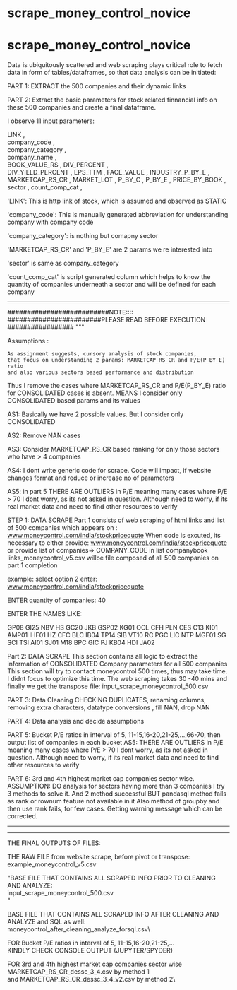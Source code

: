 # scrape_money_control_novice

# scrape_money_control_novice
Data is ubiquitously scattered and web scraping plays critical role to fetch data in form of tables/dataframes,
so that data analysis can be initiated:

PART 1:
EXTRACT the 500 companies and their dynamic links

PART 2:
Extract the basic parameters for stock related finnancial info on these 500 companies and create a final dataframe.

I observe 11 input parameters:

LINK               ,   
company_code        ,  
company_category    ,  
company_name        ,  
BOOK_VALUE_RS       , 
DIV_PERCENT       ,   
DIV_YIELD_PERCENT    ,
EPS_TTM              ,
FACE_VALUE           ,
INDUSTRY_P_BY_E      ,
MARKETCAP_RS_CR      ,
MARKET_LOT            ,
P_BY_C               ,
P_BY_E               ,
PRICE_BY_BOOK        ,
sector                ,
count_comp_cat         ,


'LINK': This is  http link of stock, which is assumed and observed as STATIC

'company_code': This is manually generated abbreviation for understanding company with company code

'company_category': is nothing but comapny sector

'MARKETCAP_RS_CR'  and 'P_BY_E' are 2 params we re interested into

'sector' is same as company_category

'count_comp_cat' is script generated column which helps to know the quantity of companies underneath a sector and will be defined for each company

******************************************************

##########################NOTE::::
########################PLEASE READ BEFORE EXECUTION #################
"""

Assumptions :


    As assignment suggests, cursory analysis of stock companies, 
    that focus on understanding 2 params: MARKETCAP_RS_CR and P/E(P_BY_E) ratio
    and also various sectors based performance and distribution
   
   Thus I remove the cases where MARKETCAP_RS_CR and P/E(P_BY_E) ratio
    for CONSOLIDATED cases is absent.
   MEANS I consider only CONSOLIDATED based params and its values
   
   AS1: Basically we have 2 possible values. But I consider only CONSOLIDATED
  
   AS2: Remove NAN cases
   
   AS3: Consider MARKETCAP_RS_CR based ranking for only those sectors who have > 4 companies
   
   AS4: I dont write generic code for scrape. Code will impact, if website changes format
      and reduce or increase no of parameters
   
   AS5: in part 5 THERE ARE OUTLIERS in P/E meaning many cases where P/E > 70
        I dont worry, as its not asked in question. Although need to worry, if its real market data
        and need to find other resources to verify
    
STEP 1: DATA SCRAPE
Part 1 consists of web scraping of html links and list of 500 companies which appears
on :
    www.moneycontrol.com/india/stockpricequote
    When code is excuted, its necessary to either provide:
        www.moneycontrol.com/india/stockpricequote
        or
        provide list of companies=> COMPANY_CODE in list companybook
 links_moneycontrol_v5.csv willbe file composed of all 500 companies on part 1 
completion

example:
select option 2
enter:
www.moneycontrol.com/india/stockpricequote

ENTER quantity of companies:
40

ENTER THE NAMES LIKE:

GP08
GI25
NBV
HS
GC20
JKB
GSP02
KG01
OCL
CFH
PLN
CES
C13
KI01
AMP01
IHF01
HZ
CFC
BLC
IB04
TP14
SIB
VT10
RC
PGC
LIC
NTP
MGF01
SG
SCI
TSI
AI01
SJ01
M18
BPC
GIC
PJ
KB04
HDI
JA02



Part 2: DATA SCRAPE
This section contains all logic to extract the information of CONSOLIDATED Company
parameters for all 500 companies
This section will try to contact moneycontrol 500 times, thus may take time.
I didnt focus to optimize this time.
The web scraping takes 30 -40 mins
and finally we get the transpose file:       input_scrape_moneycontrol_500.csv

PART 3: Data Cleaning
CHECKING DUPLICATES, renaming columns, removing extra characters, datatype conversions
, fill NAN, drop NAN

PART 4: Data analysis and decide assumptions

PART 5:  Bucket P/E ratios in interval of 5, 11-15,16-20,21-25,...,66-70, then output list of
companies in each bucket
AS5: THERE ARE OUTLIERS in P/E meaning many cases where P/E > 70
I dont worry, as its not asked in question. Although need to worry, if its real market data
and need to find other resources to verify

PART 6: 3rd and 4th highest market cap companies sector wise.
ASSUMPTION: DO analysis for sectors having more than 3 companies
I try 3 methods to solve it. And 2 method successful
BUT pandasql method fails as rank or rownum feature not available in it 
Also method of groupby and then use rank fails, for few cases. Getting warning message 
which can be corrected. 

************************************************************
************************************************************

THE FINAL OUTPUTS OF FILES:

THE RAW FILE from website scrape, before pivot or transpose:
       example_moneycontrol_v5.csv
     
"BASE FILE THAT CONTAINS ALL SCRAPED INFO PRIOR TO CLEANING AND ANALYZE: \
    input_scrape_moneycontrol_500.csv\
    "

BASE FILE THAT CONTAINS ALL SCRAPED INFO AFTER CLEANING AND ANALYZE and SQL as well: \
    moneycontrol_after_cleaning_analyze_forsql.csv\


FOR Bucket P/E ratios in interval of 5, 11-15,16-20,21-25,...\
       KINDLY CHECK CONSOLE OUTPUT (JUPYTER/SPYDER)

FOR 3rd and 4th highest market cap companies sector wise \
       MARKETCAP_RS_CR_dessc_3_4.csv by method 1 \
       and MARKETCAP_RS_CR_dessc_3_4_v2.csv by method 2\
